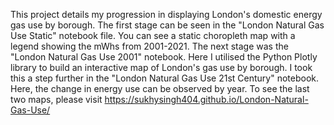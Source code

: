 This project details my progression in displaying London's domestic energy gas use by borough.
The first stage can be seen in the "London Natural Gas Use Static" notebook file. You can see a static choropleth map with a legend showing the mWhs from 2001-2021.
The next stage was the "London Natural Gas Use 2001" notebook. Here I utilised the Python Plotly library to build an interactive map of London's gas use by borough.
I took this a step further in the "London Natural Gas Use 21st Century" notebook. Here, the change in energy use can be observed by year.
To see the last two maps, please visit https://sukhysingh404.github.io/London-Natural-Gas-Use/
